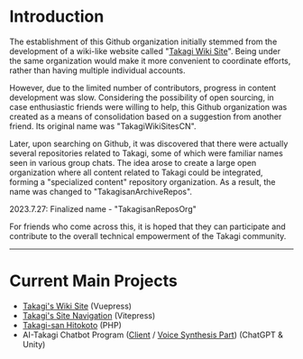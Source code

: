 # Introduction

The establishment of this Github organization initially stemmed from the development of a wiki-like website called "[Takagi Wiki Site](https://wiki.takagi3.cn)". Being under the same organization would make it more convenient to coordinate efforts, rather than having multiple individual accounts.

However, due to the limited number of contributors, progress in content development was slow. Considering the possibility of open sourcing, in case enthusiastic friends were willing to help, this Github organization was created as a means of consolidation based on a suggestion from another friend. Its original name was "TakagiWikiSitesCN".

Later, upon searching on Github, it was discovered that there were actually several repositories related to Takagi, some of which were familiar names seen in various group chats. The idea arose to create a large open organization where all content related to Takagi could be integrated, forming a "specialized content" repository organization. As a result, the name was changed to "TakagisanArchiveRepos".

2023.7.27: Finalized name - "TakagisanReposOrg"

For friends who come across this, it is hoped that they can participate and contribute to the overall technical empowerment of the Takagi community.

---

# Current Main Projects

- [Takagi's Wiki Site](https://github.com/TakagisanArchiveRepos/VuePress-TakagiWiki) (Vuepress)
- [Takagi's Site Navigation](https://github.com/TakagisanArchiveRepos/Takagi-NavSite) (Vitepress)
- [Takagi-san Hitokoto](https://github.com/TakagisanArchiveRepos/PHP-TakagiHitokoto) (PHP)
- AI-Takagi Chatbot Program ([Client](https://github.com/TakagisanArchiveRepos/AITakagi-san_Powered_By_ChatGPT_Client) / [Voice Synthesis Part](https://github.com/TakagisanArchiveRepos/AITakagi-san_VITS_Service)) (ChatGPT & Unity)
